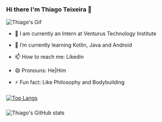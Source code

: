 ### Hi there I'm Thiago Teixeira 👋

![Thiago's Gif](https://c.tenor.com/qJ5evVs-_uUAAAAC/coding.gif|width=100)

<!--
**TexeiraThiago/TexeiraThiago** is a ✨ _special_ ✨ repository because its `README.md` (this file) appears on your GitHub profile.

Here are some ideas to get you started:
-->

- 🔭 I am currently an Intern at Venturus Technology Institute
- 🌱 I’m currently learning Kotlin, Java and Android
    
- 📫 How to reach me: Likedin
- 😄 Pronouns: He|Him
- ⚡ Fun fact: Like Philosophy and Bodybuilding
####
[![Top Langs](https://github-readme-stats.vercel.app/api/top-langs/?username=TexeiraThiago)](https://github.com/TexeiraThiago/github-readme-stats)
###
![Thiago's GitHub stats](https://github-readme-stats.vercel.app/api?username=TexeiraThiago&show_icons=true&theme=dracula)
